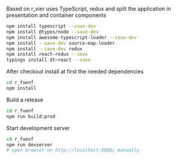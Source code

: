 Based on r_vier uses TypeScript, redux and split the application in presentation and
container components

```bash
npm install typescript --save-dev
npm install @types/node --save-dev
npm install awesome-typescript-loader --save-dev
npm install --save-dev source-map-loader
npm install --save-dev redux
npm install react-redux --save
typings install dt~react --save
```

After checkout install at first the needed dependencies

```bash
cd r_fuenf
npm install
```

Build a release
```bash
cd r_fuenf
npm run build:prod
```

Start development server
```bash
cd r_fuenf
npm run devserver
# open browser on http://localhost:8080/ manually
```
